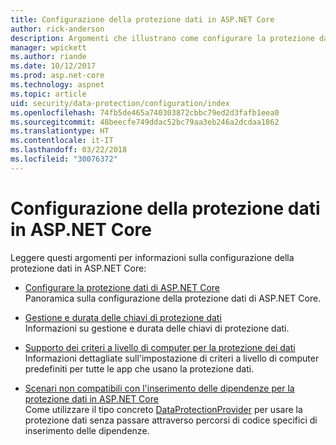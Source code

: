 ```yaml
---
title: Configurazione della protezione dati in ASP.NET Core
author: rick-anderson
description: Argomenti che illustrano come configurare la protezione dati in ASP.NET Core.
manager: wpickett
ms.author: riande
ms.date: 10/12/2017
ms.prod: asp.net-core
ms.technology: aspnet
ms.topic: article
uid: security/data-protection/configuration/index
ms.openlocfilehash: 74fb5de465a740303872cbbc79ed2d3fafb1eea0
ms.sourcegitcommit: 48beecfe749ddac52bc79aa3eb246a2dcdaa1862
ms.translationtype: HT
ms.contentlocale: it-IT
ms.lasthandoff: 03/22/2018
ms.locfileid: "30076372"
---
```

# <a name="data-protection-configuration-in-aspnet-core"></a>Configurazione della protezione dati in ASP.NET Core

Leggere questi argomenti per informazioni sulla configurazione della protezione dati in ASP.NET Core:

* [Configurare la protezione dati di ASP.NET Core](xref:security/data-protection/configuration/overview)  
  Panoramica sulla configurazione della protezione dati di ASP.NET Core.

* [Gestione e durata delle chiavi di protezione dati](xref:security/data-protection/configuration/default-settings)  
  Informazioni su gestione e durata delle chiavi di protezione dati.

* [Supporto dei criteri a livello di computer per la protezione dei dati](xref:security/data-protection/configuration/machine-wide-policy)  
  Informazioni dettagliate sull'impostazione di criteri a livello di computer predefiniti per tutte le app che usano la protezione dati.

* [Scenari non compatibili con l'inserimento delle dipendenze per la protezione dati in ASP.NET Core](xref:security/data-protection/configuration/non-di-scenarios)  
  Come utilizzare il tipo concreto [DataProtectionProvider](/dotnet/api/Microsoft.AspNetCore.DataProtection.DataProtectionProvider) per usare la protezione dati senza passare attraverso percorsi di codice specifici di inserimento delle dipendenze.
